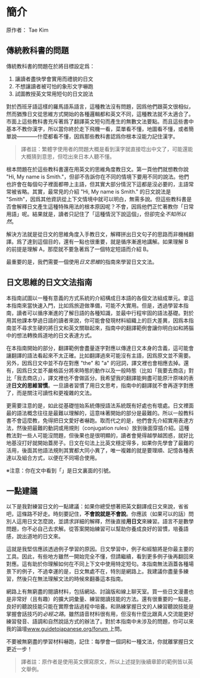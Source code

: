 
# 簡介
原作者： Tae Kim

## 傳統教科書的問題

傳統教科書的問題在於將目標設定爲：
  1. 讓讀者盡快學會實用而禮貌的日文
  2. 不想讓讀者被可怕的象形文字嚇跑
  3. 試圖教授英文常用短句的日文說法

對於西班牙語這樣的羅馬語系語言，這種教法沒有問題，因爲他們跟英文很相似，然而猶豫日文從思維方式開始的各種邏輯都和英文不同，這種教法就不太適合了。市面上這些教科書充斥著爲了翻譯英文短句而產生的無數文法要點。而且這些書中基本不教你漢字，所以當你終於走下飛機一看，菜單看不懂，地圖看不懂，或者簡單說————什麼都看不懂，因爲那些教科書認爲你根本沒能力記住漢字。

>譯者註：繁體字使用者的問題大概是看到漢字就直接唸出中文了，可能還能大概猜到意思，但唸出來日本人聽不懂。

根本問題在於這些教科書還在用英文的思維角度教日文。第一頁他們就想教你說 "Hi, My name is Smith."，但卻不告訴你在不同的情境下要用不同的說法。他們也許會在每個句子裡面都帶上主語，但其實大部分情況下這都是沒必要的，主語常常被省略。其實，最常見的介紹 "Hi, My name is Smith." 的日文說法是 "Smith"，因爲其他資訊從上下文情境中就可以明白，無需多說。但這些教科書是否會解釋日文產生這種特殊用法的根本原因呢？不會，因爲他們正忙著教你「日常用語」呢。結果就是，讀者只記住了「這種情況下說這個」，但卻完全*不知所以然*。

解決方法就是從日文的思維角度入手教日文，解釋拼出日文句子的思路而非機械翻譯。爲了達到這個目的，還有一點也很重要，就是循序漸進地講解。如果理解 B 的前提是理解 A，那麼就不要急著爲了一個特定短語而介紹 B。

最重要的是，我們需要一個使用*日文思維*的指南來學習日文文法。

## 日文思維的日文文法指南

本指南試圖以一種有意義的方式系統的介紹構成日本語的各個文法組成單元。拿這本指南來當快速入門，比如爲旅遊做準備，可能不大實用。但是，透過學習本指南，讀者可以循序漸進的了解日語的各種知識，並最中行程牢固的語法基礎。對於用其他課本學過日語的讀者來說，你可能會發現材料組織上的巨大差異，因爲本指南並不尋求生硬的將日文和英文關聯起來，指南中的翻譯範例會讓你明白如和將腦中的想法轉換爲道地的日文表達方式。

在本指南開始的部分，翻譯範例會盡量逐字對應以傳達日文本身的含義，這可能會讓翻譯的語法看起來不太正確。比如翻譯過來可能沒有主語，因爲原文並不需要。另外，因爲日文中並不存在對應 "the" 和 "a" 的冠詞，譯文裡也會相應去掉。還有，因爲日文並不嚴格區分將來時態的動作以及一般時態（比如「我要去商店」對比「我去商店」），譯文裡也不會做區分。我希望我的翻譯能夠盡可能原汁原味的表達**日文的思維習慣**。一旦讀者習慣了用日文思考，指南中的翻譯就不會再逐字對應了，而是關注可讀性和更複雜的文法。

更需要注意的是，如此從基礎愷始系統傳授語法系統既有好處也有壞處。日文裡面最的語法概念往往是最難以理解的，這意味著開始的部分是最難的。所以一般教科書不會這麼教，免得把日文愛好者嚇跑。取而代之的是，他們會先介紹實用表達方法，然後把最難的動詞或用規則（conjugation rules）放到後面穿插介紹。這種教法對一些人可能沒問題，但後果也是很明顯的，讀者會覺得越學越困惑，就好比地基沒打好就開始蓋房子。日文在句法上比英文穩定得多，如果你先學會了最難的活用，後面其他語法規則其實都大同小異了，唯一複雜的就是要理順、記憶各種表達以及組合方式，以便在不同場合使用。

※注意：你在文中看到「」是日文裏面的引號。

## 一點建議

以下是我對練習日文的一點建議：如果你總受想著把英文翻譯成日文來說，省省吧，這條路不好走。時刻要記住，**不會說就是不會說**。你應該（如果可以的話）問別人這用日文怎麼說，並請求詳細的解釋，然後直接**用日文**來練習。語言不是數學問題，你不必自己去求解。從答案開始練習可以幫助你養成良好的習慣，培養語感，說出道地的日文來。

這就是我堅信應該透過例子學習的原因。日文學習中，例子和經驗將是你最主要的工具。因此，有些地方雖然一開始完全不懂，但請繼續，看到更多例子後再翻回來對應。這有助於你理解如何在不同上下文中使用特定短句。本指南無法涵蓋各種場景下的例子，不過幸運的是，日文無處不在，特別是網路上。我建議你盡量多練習，然後只在無法理解文法的時候來翻番這本指南。

網路上有無窮盡的閱讀材料，包括網站、討論版和線上聊天室。買一些日文漫畫也是非常好（且有趣）的擴大詞彙量、練習閱讀技能的方法。還有很重要的一點是，良好的聽說技能只能在實際會話過程中培養。和熟練掌握日文的人練習聽說技能是掌握會話技巧的*必經之路*。雖然語音材料很有用，但沒有什麼比跟真人交流能更好練習發音、語調和自然說話方式的辦法了。對於本指南中未涉及的問題，你可以來我的論壇[www.guidetojapanese.org/forum ](www.guidetojapanese.org/forum )上問。

不要被無窮盡的學習材料嚇跑，記住：每學會一個詞和一種文法，你就離掌握日文更近一步！

>譯者註：原作者是使用英文撰寫原文，所以上述提到後續章節的範例皆以英文舉例。